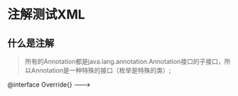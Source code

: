 # 注解测试XML
## 什么是注解
>所有的Annotation都是java.lang.annotation.Annotation接口的子接口，所以Annotation是一种特殊的接口（枚举是特殊的类）;

  @interface Override{} --->
